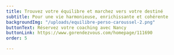 ```yaml
---
title: Trouvez votre équilibre et marchez vers votre destiné
subtitle: Pour une vie harmonieuse, enrichissante et cohérente
backgroundImg: "/uploads/equilibre-perso-caroussel-2.png"
buttonText: Réservez votre coaching avec Nancy
buttonLink: https://www.gorendezvous.com/homepage/111690
order: 5

---
```

